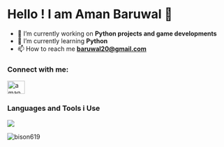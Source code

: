 # Hello !  I am Aman Baruwal 👋


- 💼 I’m currently working on **Python projects and game developments**
- 🌱 I’m currently learning **Python**
- 📫 How to reach me **baruwal20@gmail.com**

### Connect with me:
<p align="left">
<a href="https://instagram.com/aman.baruwal" target="blank"><img align="center" src="https://raw.githubusercontent.com/rahuldkjain/github-profile-readme-generator/master/src/images/icons/Social/instagram.svg" alt="aman.baruwal" height="30" width="40" /></a>
</p>

### Languages and Tools i Use

![](https://skillicons.dev/icons?i=py,js,php,mysql,figma,html,css,wordpress)

<p><img align="center" src="https://github-readme-stats.vercel.app/api/top-langs?username=bison619&show_icons=true&locale=en&layout=compact" alt="bison619" /></p>
